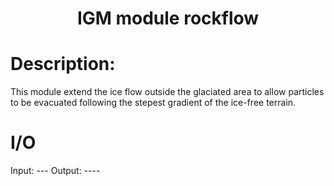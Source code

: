 
### <h1 align="center" id="title">IGM module rockflow </h1>

# Description:

This module extend the ice flow outside the glaciated area to allow particles
to be evacuated following the stepest gradient of the ice-free terrain.

# I/O

Input: ---
Output: ----
